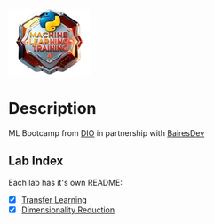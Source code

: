 ![Bootcamp Logo](images/bootcamp_logo.webp)

# Description

ML Bootcamp from [DIO](https://www.dio.me/) in partnership with [BairesDev](https://www.bairesdev.com/)

## Lab Index

Each lab has it's own README:

- [x] [Transfer Learning](transfer_earning/)
- [x] [Dimensionality Reduction](/dimensionality_reduction/)
